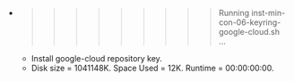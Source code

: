 * >>>>>>>>> Running inst-min-con-06-keyring-google-cloud.sh ...
  * Install google-cloud repository key.
  * Disk size = 1041148K. Space Used = 12K. Runtime = 00:00:00:00.
